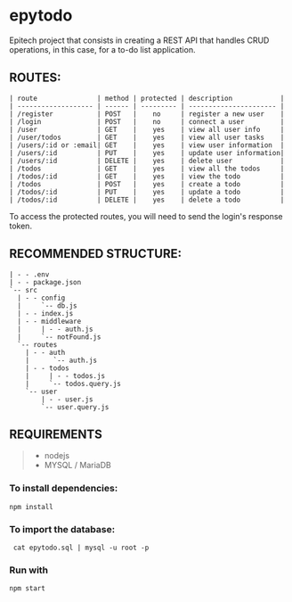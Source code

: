 # epytodo

Epitech project that consists in creating a REST API that handles CRUD operations, in this case, for a to-do list application.

## ROUTES:
```
| route               | method | protected | description            |
| ------------------- | ------ | --------- | ---------------------- |
| /register           | POST   |    no     | register a new user    |
| /login              | POST   |    no     | connect a user         |
| /user               | GET    |    yes    | view all user info     |
| /user/todos         | GET    |    yes    | view all user tasks    |
| /users/:id or :email| GET    |    yes    | view user information  |
| /users/:id          | PUT    |    yes    | update user information|
| /users/:id          | DELETE |    yes    | delete user            |
| /todos              | GET    |    yes    | view all the todos     |
| /todos/:id          | GET    |    yes    | view the todo          |
| /todos              | POST   |    yes    | create a todo          |
| /todos/:id          | PUT    |    yes    | update a todo          |
| /todos/:id          | DELETE |    yes    | delete a todo          |
```
To access the protected routes, you will need to send the login's response token.

## RECOMMENDED STRUCTURE:

```
| - - .env
| - - package.json
`-- src
  | - - config
  |     `-- db.js
  | - - index.js
  | - - middleware
  |     | - - auth.js
  |     `-- notFound.js
  `-- routes
    | - - auth
    |	   `-- auth.js
    | - - todos
    |     | - - todos.js
    |     `-- todos.query.js
    `-- user
        | - - user.js
        `-- user.query.js
```

## REQUIREMENTS

> - nodejs
> - MYSQL / MariaDB

### To install dependencies:

`` npm install ``

### To import the database:

`` cat epytodo.sql | mysql -u root -p``

### Run with

`` npm start ``
